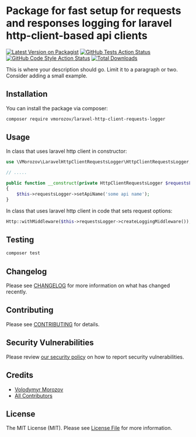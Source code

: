 # Package for fast setup for requests and responses logging for laravel http-client-based api clients

[![Latest Version on Packagist](https://img.shields.io/packagist/v/vmorozov/laravel-http-client-requests-logger.svg?style=flat-square)](https://packagist.org/packages/vmorozov/laravel-http-client-requests-logger)
[![GitHub Tests Action Status](https://img.shields.io/github/actions/workflow/status/vmorozov/laravel-http-client-requests-logger/run-tests.yml?branch=master&label=tests&style=flat-square)](https://github.com/freezer278/laravel-http-client-requests-logger/actions?query=workflow%3Arun-tests+branch%3Amaster)
[![GitHub Code Style Action Status](https://img.shields.io/github/actions/workflow/status/vmorozov/laravel-http-client-requests-logger/fix-php-code-style-issues.yml?branch=master&label=code%20style&style=flat-square)](https://github.com/freezer278/laravel-http-client-requests-logger/actions?query=workflow%3A"Fix+PHP+code+style+issues"+branch%3Amaster)
[![Total Downloads](https://img.shields.io/packagist/dt/vmorozov/laravel-http-client-requests-logger.svg?style=flat-square)](https://packagist.org/packages/vmorozov/laravel-http-client-requests-logger)

This is where your description should go. Limit it to a paragraph or two. Consider adding a small example.

## Installation

You can install the package via composer:

```bash
composer require vmorozov/laravel-http-client-requests-logger
```

## Usage

In class that uses laravel http client in constructor:

```php
use \VMorozov\LaravelHttpClientRequestsLogger\HttpClientRequestsLogger;

// .....

public function __construct(private HttpClientRequestsLogger $requestsLogger)
{
    $this->requestsLogger->setApiName('some api name');
}
```

In class that uses laravel http client in code that sets request options:
```php
Http::withMiddleware($this->requestsLogger->createLoggingMiddleware());
```

## Testing

```bash
composer test
```

## Changelog

Please see [CHANGELOG](CHANGELOG.md) for more information on what has changed recently.

## Contributing

Please see [CONTRIBUTING](CONTRIBUTING.md) for details.

## Security Vulnerabilities

Please review [our security policy](../../security/policy) on how to report security vulnerabilities.

## Credits

- [Volodymyr Morozov](https://github.com/v.morozov)
- [All Contributors](../../contributors)

## License

The MIT License (MIT). Please see [License File](LICENSE.md) for more information.

